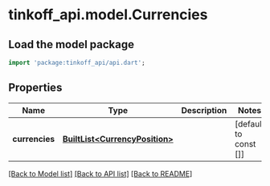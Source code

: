 # tinkoff_api.model.Currencies

## Load the model package
```dart
import 'package:tinkoff_api/api.dart';
```

## Properties
Name | Type | Description | Notes
------------ | ------------- | ------------- | -------------
**currencies** | [**BuiltList&lt;CurrencyPosition&gt;**](CurrencyPosition.md) |  | [default to const []]

[[Back to Model list]](../README.md#documentation-for-models) [[Back to API list]](../README.md#documentation-for-api-endpoints) [[Back to README]](../README.md)


